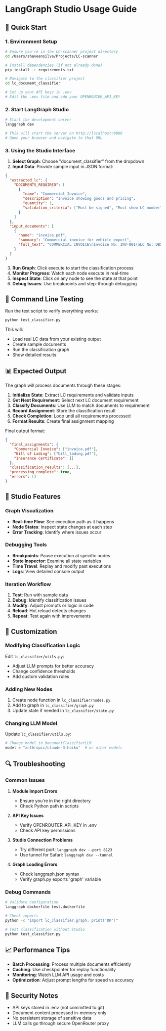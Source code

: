 # LangGraph Studio Usage Guide

## 🚀 Quick Start

### 1. Environment Setup
```bash
# Ensure you're in the LC-scanner project directory
cd /Users/shaveensilva/Projects/LC-scanner

# Install dependencies (if not already done)
pip install -r requirements.txt

# Navigate to the classifier project
cd lc_document_classifier

# Set up your API keys in .env
# Edit the .env file and add your OPENROUTER_API_KEY
```

### 2. Start LangGraph Studio
```bash
# Start the development server
langgraph dev

# This will start the server on http://localhost:8080
# Open your browser and navigate to that URL
```

### 3. Using the Studio Interface

1. **Select Graph**: Choose "document_classifier" from the dropdown
2. **Input Data**: Provide sample input in JSON format:

```json
{
  "extracted_lc": {
    "DOCUMENTS_REQUIRED": [
      {
        "name": "Commercial Invoice",
        "description": "Invoice showing goods and pricing",
        "quantity": 1,
        "validation_criteria": ["Must be signed", "Must show LC number"]
      }
    ]
  },
  "input_documents": [
    {
      "name": "invoice.pdf",
      "summary": "Commercial invoice for vehicle export",
      "full_text": "COMMERCIAL INVOICE\nInvoice No: INV-001\nLC No: DB5032LC2503324..."
    }
  ]
}
```

3. **Run Graph**: Click execute to start the classification process
4. **Monitor Progress**: Watch each node execute in real-time
5. **Inspect State**: Click on any node to see the state at that point
6. **Debug Issues**: Use breakpoints and step-through debugging

## 🧪 Command Line Testing

Run the test script to verify everything works:

```bash
python test_classifier.py
```

This will:
- Load real LC data from your existing output
- Create sample documents
- Run the classification graph
- Show detailed results

## 📊 Expected Output

The graph will process documents through these stages:

1. **Initialize State**: Extract LC requirements and validate inputs
2. **Get Next Requirement**: Select next LC document requirement
3. **Classify Documents**: Use LLM to match documents to requirement
4. **Record Assignment**: Store the classification result
5. **Check Completion**: Loop until all requirements processed
6. **Format Results**: Create final assignment mapping

Final output format:
```json
{
  "final_assignments": {
    "Commercial Invoice": ["invoice.pdf"],
    "Bill of Lading": ["bill_lading.pdf"],
    "Insurance Certificate": []
  },
  "classification_results": [...],
  "processing_complete": true,
  "errors": []
}
```

## 🔧 Studio Features

### Graph Visualization
- **Real-time Flow**: See execution path as it happens
- **Node States**: Inspect state changes at each step
- **Error Tracking**: Identify where issues occur

### Debugging Tools
- **Breakpoints**: Pause execution at specific nodes
- **State Inspector**: Examine all state variables
- **Time Travel**: Replay and modify past executions
- **Logs**: View detailed console output

### Iteration Workflow
1. **Test**: Run with sample data
2. **Debug**: Identify classification issues
3. **Modify**: Adjust prompts or logic in code
4. **Reload**: Hot reload detects changes
5. **Repeat**: Test again with improvements

## 🎯 Customization

### Modifying Classification Logic
Edit `lc_classifier/utils.py`:
- Adjust LLM prompts for better accuracy
- Change confidence thresholds
- Add custom validation rules

### Adding New Nodes
1. Create node function in `lc_classifier/nodes.py`
2. Add to graph in `lc_classifier/graph.py`
3. Update state if needed in `lc_classifier/state.py`

### Changing LLM Model
Update `lc_classifier/utils.py`:
```python
# Change model in DocumentClassifierLLM
model = "anthropic/claude-3-haiku"  # or other models
```

## 🔍 Troubleshooting

### Common Issues

1. **Module Import Errors**
   - Ensure you're in the right directory
   - Check Python path in scripts

2. **API Key Issues**
   - Verify OPENROUTER_API_KEY in .env
   - Check API key permissions

3. **Studio Connection Problems**
   - Try different port: `langgraph dev --port 8123`
   - Use tunnel for Safari: `langgraph dev --tunnel`

4. **Graph Loading Errors**
   - Check langgraph.json syntax
   - Verify graph.py exports 'graph' variable

### Debug Commands
```bash
# Validate configuration
langgraph dockerfile test.dockerfile

# Check imports
python -c "import lc_classifier.graph; print('OK')"

# Test classification without Studio
python test_classifier.py
```

## 📈 Performance Tips

- **Batch Processing**: Process multiple documents efficiently
- **Caching**: Use checkpointer for replay functionality
- **Monitoring**: Watch LLM API usage and costs
- **Optimization**: Adjust prompt lengths for speed vs accuracy

## 🔐 Security Notes

- API keys stored in .env (not committed to git)
- Document content processed in-memory only
- No persistent storage of sensitive data
- LLM calls go through secure OpenRouter proxy
